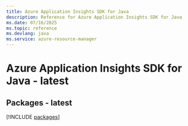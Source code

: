 ```yaml
---
title: Azure Application Insights SDK for Java
description: Reference for Azure Application Insights SDK for Java
ms.date: 07/16/2025
ms.topic: reference
ms.devlang: java
ms.service: azure-resource-manager
---
```

# Azure Application Insights SDK for Java - latest
## Packages - latest
[!INCLUDE [packages](application-insights-index.md)]
